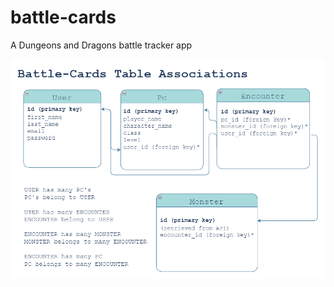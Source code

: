 # battle-cards
A Dungeons and Dragons battle tracker app

![Table associations](images/table_associations.png)